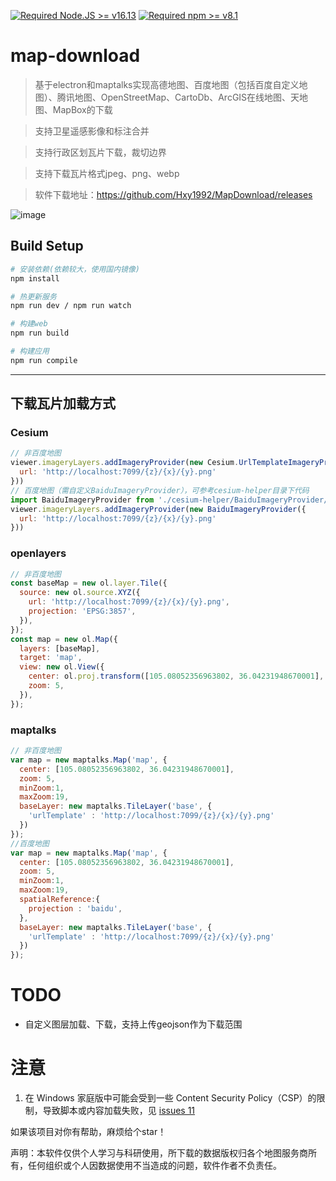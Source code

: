 [![Required Node.JS >= v16.13](https://img.shields.io/static/v1?label=node&message=%3E=16.13&logo=node.js&color)](https://nodejs.org/about/releases/)
[![Required npm >= v8.1](https://img.shields.io/static/v1?label=npm&message=%3E=8.1&logo=npm&color)](https://github.com/npm/cli/releases)
# map-download

> 基于electron和maptalks实现高德地图、百度地图（包括百度自定义地图）、腾讯地图、OpenStreetMap、CartoDb、ArcGIS在线地图、天地图、MapBox的下载

> 支持卫星遥感影像和标注合并

> 支持行政区划瓦片下载，裁切边界

> 支持下载瓦片格式jpeg、png、webp

> 软件下载地址：https://github.com/Hxy1992/MapDownload/releases

![image](https://user-images.githubusercontent.com/14800641/154039927-e8994f36-523b-40cb-b184-46a7d8e1a9f2.png)


## Build Setup

``` bash
# 安装依赖(依赖较大，使用国内镜像)
npm install

# 热更新服务
npm run dev / npm run watch

# 构建web
npm run build

# 构建应用
npm run compile

```
---

## 下载瓦片加载方式

### Cesium

```javascript
// 非百度地图
viewer.imageryLayers.addImageryProvider(new Cesium.UrlTemplateImageryProvider({
  url: 'http://localhost:7099/{z}/{x}/{y}.png'
}))
// 百度地图（需自定义BaiduImageryProvider），可参考cesium-helper目录下代码
import BaiduImageryProvider from './cesium-helper/BaiduImageryProvider/BaiduImageryProvider.js'
viewer.imageryLayers.addImageryProvider(new BaiduImageryProvider({
  url: 'http://localhost:7099/{z}/{x}/{y}.png'
}))

```

### openlayers

```javascript
// 非百度地图
const baseMap = new ol.layer.Tile({
  source: new ol.source.XYZ({
    url: 'http://localhost:7099/{z}/{x}/{y}.png',
    projection: 'EPSG:3857',
  }),
});
const map = new ol.Map({
  layers: [baseMap],
  target: 'map',
  view: new ol.View({
    center: ol.proj.transform([105.08052356963802, 36.04231948670001], 'EPSG:4326', 'EPSG:3857'),
    zoom: 5,
  }),
});

```

### maptalks

```javascript
// 非百度地图
var map = new maptalks.Map('map', {
  center: [105.08052356963802, 36.04231948670001],
  zoom: 5,
  minZoom:1,
  maxZoom:19,
  baseLayer: new maptalks.TileLayer('base', {
    'urlTemplate' : 'http://localhost:7099/{z}/{x}/{y}.png'
  })
});
//百度地图
var map = new maptalks.Map('map', {
  center: [105.08052356963802, 36.04231948670001],
  zoom: 5,
  minZoom:1,
  maxZoom:19,
  spatialReference:{
    projection : 'baidu',
  },
  baseLayer: new maptalks.TileLayer('base', {
    'urlTemplate' : 'http://localhost:7099/{z}/{x}/{y}.png'
  })
});
```

# TODO
+ 自定义图层加载、下载，支持上传geojson作为下载范围

# 注意
1. 在 Windows 家庭版中可能会受到一些 Content Security Policy（CSP）的限制，导致脚本或内容加载失败，见 [issues 11](https://github.com/Hxy1992/MapDownload/issues/11#issuecomment-1674279260)

如果该项目对你有帮助，麻烦给个star！

声明：本软件仅供个人学习与科研使用，所下载的数据版权归各个地图服务商所有，任何组织或个人因数据使用不当造成的问题，软件作者不负责任。
